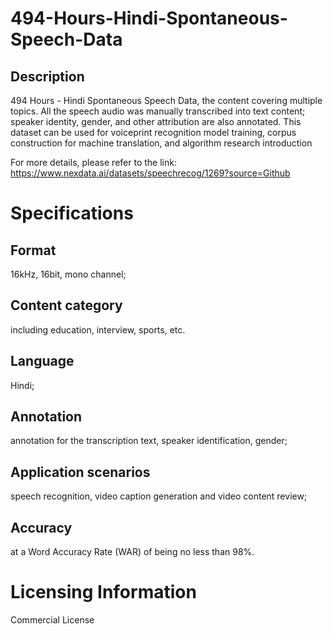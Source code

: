 # 494-Hours-Hindi-Spontaneous-Speech-Data

## Description
494 Hours - Hindi Spontaneous Speech Data, the content covering multiple topics. All the speech audio was manually transcribed into text content; speaker identity, gender, and other attribution are also annotated. This dataset can be used for voiceprint recognition model training, corpus construction for machine translation, and algorithm research introduction

For more details, please refer to the link: https://www.nexdata.ai/datasets/speechrecog/1269?source=Github

# Specifications
## Format
16kHz, 16bit, mono channel;
## Content category
including education, interview, sports, etc.
## Language
Hindi;
## Annotation
annotation for the transcription text, speaker identification, gender;
## Application scenarios
speech recognition, video caption generation and video content review;
## Accuracy
at a Word Accuracy Rate (WAR) of being no less than 98%.

# Licensing Information
Commercial License
